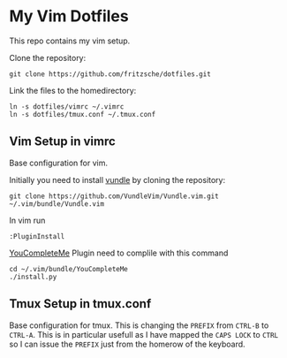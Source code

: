 # My Vim Dotfiles

This repo contains my vim setup.

Clone the repository:
```
git clone https://github.com/fritzsche/dotfiles.git
```

Link the files to the homedirectory:
```
ln -s dotfiles/vimrc ~/.vimrc
ln -s dotfiles/tmux.conf ~/.tmux.conf
```

## Vim Setup in vimrc

Base configuration for vim. 

Initially you need to install [vundle](https://github.com/VundleVim/Vundle.vim) by cloning the repository: 
````
git clone https://github.com/VundleVim/Vundle.vim.git ~/.vim/bundle/Vundle.vim
````

In vim run 

```
:PluginInstall
```

[YouCompleteMe](https://github.com/Valloric/YouCompleteMe) Plugin need to complile with this command
```
cd ~/.vim/bundle/YouCompleteMe
./install.py
```

## Tmux Setup in tmux.conf

Base configuration for tmux. This is changing the `PREFIX` from `CTRL-B` to `CTRL-A`. This is in particular usefull as I have mapped the `CAPS LOCK` to `CTRL` so I can issue the `PREFIX` just from the homerow of the keyboard.



